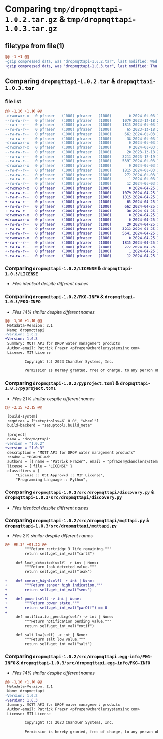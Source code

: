 # Comparing `tmp/dropmqttapi-1.0.2.tar.gz` & `tmp/dropmqttapi-1.0.3.tar.gz`

## filetype from file(1)

```diff
@@ -1 +1 @@
-gzip compressed data, was "dropmqttapi-1.0.2.tar", last modified: Wed Jan  3 17:56:05 2024, max compression
+gzip compressed data, was "dropmqttapi-1.0.3.tar", last modified: Thu Apr 25 14:14:44 2024, max compression
```

## Comparing `dropmqttapi-1.0.2.tar` & `dropmqttapi-1.0.3.tar`

### file list

```diff
@@ -1,16 +1,16 @@
-drwxrwxr-x   0 pfrazer   (1000) pfrazer   (1000)        0 2024-01-03 17:56:05.800030 dropmqttapi-1.0.2/
--rw-rw-r--   0 pfrazer   (1000) pfrazer   (1000)     1079 2023-12-18 21:24:05.000000 dropmqttapi-1.0.2/LICENSE
--rw-r--r--   0 pfrazer   (1000) pfrazer   (1000)     1815 2024-01-03 17:56:05.800030 dropmqttapi-1.0.2/PKG-INFO
--rw-rw-r--   0 pfrazer   (1000) pfrazer   (1000)       65 2023-12-18 21:24:05.000000 dropmqttapi-1.0.2/README.md
--rw-rw-r--   0 pfrazer   (1000) pfrazer   (1000)      662 2024-01-03 17:51:11.000000 dropmqttapi-1.0.2/pyproject.toml
--rw-rw-r--   0 pfrazer   (1000) pfrazer   (1000)       38 2024-01-03 17:56:05.800030 dropmqttapi-1.0.2/setup.cfg
-drwxrwxr-x   0 pfrazer   (1000) pfrazer   (1000)        0 2024-01-03 17:56:05.800030 dropmqttapi-1.0.2/src/
-drwxrwxr-x   0 pfrazer   (1000) pfrazer   (1000)        0 2024-01-03 17:56:05.800030 dropmqttapi-1.0.2/src/dropmqttapi/
--rw-rw-r--   0 pfrazer   (1000) pfrazer   (1000)       20 2023-12-18 21:27:46.000000 dropmqttapi-1.0.2/src/dropmqttapi/__init__.py
--rw-rw-r--   0 pfrazer   (1000) pfrazer   (1000)     3213 2023-12-19 12:40:02.000000 dropmqttapi-1.0.2/src/dropmqttapi/discovery.py
--rw-rw-r--   0 pfrazer   (1000) pfrazer   (1000)     5397 2024-01-03 17:49:49.000000 dropmqttapi-1.0.2/src/dropmqttapi/mqttapi.py
-drwxrwxr-x   0 pfrazer   (1000) pfrazer   (1000)        0 2024-01-03 17:56:05.800030 dropmqttapi-1.0.2/src/dropmqttapi.egg-info/
--rw-r--r--   0 pfrazer   (1000) pfrazer   (1000)     1815 2024-01-03 17:56:05.000000 dropmqttapi-1.0.2/src/dropmqttapi.egg-info/PKG-INFO
--rw-rw-r--   0 pfrazer   (1000) pfrazer   (1000)      272 2024-01-03 17:56:05.000000 dropmqttapi-1.0.2/src/dropmqttapi.egg-info/SOURCES.txt
--rw-rw-r--   0 pfrazer   (1000) pfrazer   (1000)        1 2024-01-03 17:56:05.000000 dropmqttapi-1.0.2/src/dropmqttapi.egg-info/dependency_links.txt
--rw-rw-r--   0 pfrazer   (1000) pfrazer   (1000)       12 2024-01-03 17:56:05.000000 dropmqttapi-1.0.2/src/dropmqttapi.egg-info/top_level.txt
+drwxrwxr-x   0 pfrazer   (1000) pfrazer   (1000)        0 2024-04-25 14:14:44.273162 dropmqttapi-1.0.3/
+-rw-rw-r--   0 pfrazer   (1000) pfrazer   (1000)     1079 2024-04-25 12:21:51.000000 dropmqttapi-1.0.3/LICENSE
+-rw-r--r--   0 pfrazer   (1000) pfrazer   (1000)     1815 2024-04-25 14:14:44.273162 dropmqttapi-1.0.3/PKG-INFO
+-rw-rw-r--   0 pfrazer   (1000) pfrazer   (1000)       65 2024-04-25 12:21:51.000000 dropmqttapi-1.0.3/README.md
+-rw-rw-r--   0 pfrazer   (1000) pfrazer   (1000)      662 2024-04-25 12:25:53.000000 dropmqttapi-1.0.3/pyproject.toml
+-rw-rw-r--   0 pfrazer   (1000) pfrazer   (1000)       38 2024-04-25 14:14:44.273162 dropmqttapi-1.0.3/setup.cfg
+drwxrwxr-x   0 pfrazer   (1000) pfrazer   (1000)        0 2024-04-25 14:14:44.269162 dropmqttapi-1.0.3/src/
+drwxrwxr-x   0 pfrazer   (1000) pfrazer   (1000)        0 2024-04-25 14:14:44.269162 dropmqttapi-1.0.3/src/dropmqttapi/
+-rw-rw-r--   0 pfrazer   (1000) pfrazer   (1000)       20 2024-04-25 12:21:51.000000 dropmqttapi-1.0.3/src/dropmqttapi/__init__.py
+-rw-rw-r--   0 pfrazer   (1000) pfrazer   (1000)     3213 2024-04-25 12:21:51.000000 dropmqttapi-1.0.3/src/dropmqttapi/discovery.py
+-rw-rw-r--   0 pfrazer   (1000) pfrazer   (1000)     5641 2024-04-25 12:46:33.000000 dropmqttapi-1.0.3/src/dropmqttapi/mqttapi.py
+drwxrwxr-x   0 pfrazer   (1000) pfrazer   (1000)        0 2024-04-25 14:14:44.269162 dropmqttapi-1.0.3/src/dropmqttapi.egg-info/
+-rw-r--r--   0 pfrazer   (1000) pfrazer   (1000)     1815 2024-04-25 14:14:44.000000 dropmqttapi-1.0.3/src/dropmqttapi.egg-info/PKG-INFO
+-rw-rw-r--   0 pfrazer   (1000) pfrazer   (1000)      272 2024-04-25 14:14:44.000000 dropmqttapi-1.0.3/src/dropmqttapi.egg-info/SOURCES.txt
+-rw-rw-r--   0 pfrazer   (1000) pfrazer   (1000)        1 2024-04-25 14:14:44.000000 dropmqttapi-1.0.3/src/dropmqttapi.egg-info/dependency_links.txt
+-rw-rw-r--   0 pfrazer   (1000) pfrazer   (1000)       12 2024-04-25 14:14:44.000000 dropmqttapi-1.0.3/src/dropmqttapi.egg-info/top_level.txt
```

### Comparing `dropmqttapi-1.0.2/LICENSE` & `dropmqttapi-1.0.3/LICENSE`

 * *Files identical despite different names*

### Comparing `dropmqttapi-1.0.2/PKG-INFO` & `dropmqttapi-1.0.3/PKG-INFO`

 * *Files 14% similar despite different names*

```diff
@@ -1,10 +1,10 @@
 Metadata-Version: 2.1
 Name: dropmqttapi
-Version: 1.0.2
+Version: 1.0.3
 Summary: MQTT API for DROP water management products
 Author-email: Patrick Frazer <pfrazer@chandlersystemsinc.com>
 License: MIT License
         
         Copyright (c) 2023 Chandler Systems, Inc.
         
         Permission is hereby granted, free of charge, to any person obtaining a copy
```

### Comparing `dropmqttapi-1.0.2/pyproject.toml` & `dropmqttapi-1.0.3/pyproject.toml`

 * *Files 21% similar despite different names*

```diff
@@ -2,15 +2,15 @@
 
 [build-system]
 requires = ["setuptools>=61.0.0", "wheel"]
 build-backend = "setuptools.build_meta"
 
 [project]
 name = "dropmqttapi"
-version = "1.0.2"
+version = "1.0.3"
 description = "MQTT API for DROP water management products"
 readme = "README.md"
 authors = [{ name = "Patrick Frazer", email = "pfrazer@chandlersystemsinc.com" }]
 license = { file = "LICENSE" }
 classifiers = [
     "License :: OSI Approved :: MIT License",
     "Programming Language :: Python",
```

### Comparing `dropmqttapi-1.0.2/src/dropmqttapi/discovery.py` & `dropmqttapi-1.0.3/src/dropmqttapi/discovery.py`

 * *Files identical despite different names*

### Comparing `dropmqttapi-1.0.2/src/dropmqttapi/mqttapi.py` & `dropmqttapi-1.0.3/src/dropmqttapi/mqttapi.py`

 * *Files 2% similar despite different names*

```diff
@@ -98,14 +98,22 @@
         """Return cartridge 3 life remaining."""
         return self.get_int_val("cart3")
 
     def leak_detected(self) -> int | None:
         """Return leak detected value."""
         return self.get_int_val("leak")
 
+    def sensor_high(self) -> int | None:
+        """Return sensor high indication."""
+        return self.get_int_val("sens")
+
+    def power(self) -> int | None:
+        """Return power state."""
+        return self.get_int_val("pwrOff") == 0
+
     def notification_pending(self) -> int | None:
         """Return notification pending value."""
         return self.get_int_val("notif")
 
     def salt_low(self) -> int | None:
         """Return salt low value."""
         return self.get_int_val("salt")
```

### Comparing `dropmqttapi-1.0.2/src/dropmqttapi.egg-info/PKG-INFO` & `dropmqttapi-1.0.3/src/dropmqttapi.egg-info/PKG-INFO`

 * *Files 14% similar despite different names*

```diff
@@ -1,10 +1,10 @@
 Metadata-Version: 2.1
 Name: dropmqttapi
-Version: 1.0.2
+Version: 1.0.3
 Summary: MQTT API for DROP water management products
 Author-email: Patrick Frazer <pfrazer@chandlersystemsinc.com>
 License: MIT License
         
         Copyright (c) 2023 Chandler Systems, Inc.
         
         Permission is hereby granted, free of charge, to any person obtaining a copy
```

